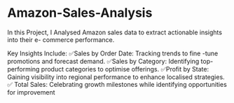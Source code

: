 # Amazon-Sales-Analysis
  In this Project, I Analysed Amazon sales data to extract actionable insights into their e- commerce performance.

Key Insights Include:
✅Sales by Order Date: Tracking trends to fine -tune promotions and forecast demand.
✅Sales by Category: Identifying top- performing product categories to optimise offerings.
✅Profit by State: Gaining visibility into regional performance to enhance localised strategies.
✅ Total Sales: Celebrating growth milestones while identifying opportunities for improvement 

